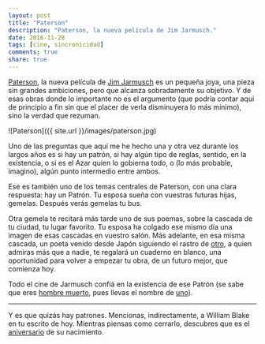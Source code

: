 ```yaml
---
layout: post
title: "Paterson"
description: "Paterson, la nueva película de Jim Jarmusch."
date: 2016-11-28
tags: [cine, sincronicidad]
comments: true
share: true
---
```


[Paterson](https://es.wikipedia.org/wiki/Paterson_(pel%C3%ADcula)), la nueva película de [Jim Jarmusch](https://es.wikipedia.org/wiki/Jim_Jarmusch) es un pequeña joya, una pieza sin grandes ambiciones, pero que alcanza sobradamente su objetivo. Y de esas obras donde lo importante no es el argumento (que podría contar aquí de principio a fin sin que el placer de verla disminuyera lo más mínimo), sino la verdad que rezuman.

![Paterson]({{ site.url }}/images/paterson.jpg)

<!--more-->

Uno de las preguntas que aquí me he hecho una y otra vez durante los largos años es si hay un patrón, si hay algún tipo de reglas, sentido, en la existencia, o si es el Azar quien lo gobierna todo, o (lo más probable, imagino), algún punto intermedio entre ambos.

Ese es también uno de los temas centrales de Paterson, con una clara respuesta: hay un Patrón. Tu esposa sueña con vuestras futuras hijas, gemelas. Después verás gemelas tu bus.

Otra gemela te recitará más tarde uno de sus poemas, sobre la cascada de tu ciudad, tu lugar favorito. Tu esposa ha colgado ese mismo día una imagen de esas cascadas en vuestro salón. Más adelante, en esa misma cascada, un poeta venido desde Japón siguiendo el rastro de [otro](https://es.wikipedia.org/wiki/William_Carlos_Williams), a quien admiras más que a nadie, te regalará un cuaderno en blanco, una oportunidad para volver a empezar tu obra, de un futuro mejor, que comienza hoy.

Todo el cine de Jarmusch confíá en la existencia de ese Patrón (se sabe que eres [hombre muerto](https://en.wikipedia.org/wiki/Dead_Man), pues llevas el nombre de [uno](https://es.wikipedia.org/wiki/William_Blake)). 

***

Y es que quizás hay patrones. Mencionas, indirectamente, a William Blake en tu escrito de hoy. Mientras piensas como cerrarlo, descubres que es el [aniversario](http://allenginsberg.org/2011/11/william-blakes-birthday/) de su nacimiento.